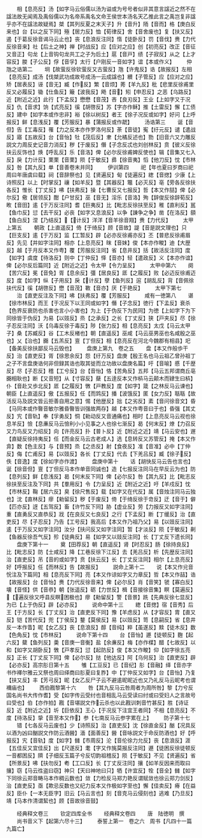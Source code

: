 <!-- { "loadSidebar": true } -->
　　相【息亮反】汤【如字马云俗儒以汤为谥或为号号者似非其意言諡近之然不在諡法故无闻焉及禹俗儒以为名帝系禹名文命王侯世本汤名天乙推此言之禹岂复非諡乎亦不在諡法故疑焉】桀【其列反夏之末天子】升【音升】陑【音而】格【庚白反来也】台【以之反下同】殛【居力反】恤【荀律反】舍【音舍废也】复【扶又反】遏【于葛反徐音谒马云止也】丧【息浪反注同】惰【徒卧反】罚【音伐】赉【力代反徐音来】社【后土之神】禅【时战反】应【应对之应】创【初亮反】改正【音征又音正】句龙【上音钩句龙共工之子为后土】扈【音戸】绩【子寂反】从之【上才容反】朡【子公反】俘【音孚】太行【户刚反一音如字】谊【本或作义】
　　仲虺之诰第二
　　坰【故萤反徐钦萤反又古萤反】虺【许鬼反】诰【故报反】左相【息亮反】成汤【伐桀武功成故号成汤一云成諡也】纉【子管反】应【应对之应】矫【居表反】诬【音无】臧【作反】繁【音烦】莠【羊九反】秕【悲里反徐甫里反又必履反】锄【仕鱼反】簸【波我反】飏【音】矧【申忍反】之恶【乌路反】近【附近之近】此行【下孟反】懋懋【音茂】吝【良刃反】王业【上如字又于况反】仇【音求】饷【式亮反】徯【胡啓反】苏【字亦作稣】推【土雷反】懈【工债反】建中【如字本或作忠非】裕【徐以树反】者王【徐子况反或如字】好问【上呼报反】鲜【息浅反】覆【芳服反】暴【蒲报反或作虣】
　　汤诰第三
　　诞【音但】告【工毒反】罹【力之反本亦作罗洛何反】荼【音徒】寃【纡元反】谴【遣战反】寤【五故反】台【音怡】牡【茂后反】聿【允橘反述也】勠【旧音六又力雕反説文力周反史记音力消反】秽【于废反】僭【子念反忒也刘创林反】贲【彼义反徐扶云反饰也】焕【呼乱反】乐【音洛】俾【必尔反徐甫婢反使也】辑【音集又七入反】戾【力计反】栗栗【音栗】陨【于敏反】彞【徐音夷】慆【他刀反】忱【市林反】咎【其九反】单【音善卷末并同】
　　伊训第四
　　祀【年也夏曰岁商曰祀周曰年唐虞曰载】祠【音辞祭也】见【贤遍反】甸【徒遍反】緫【音揔】少康【上诗照反】以上【时掌反】禳【如羊反】暨【其器反】鼈【必灭反】亳【旁各反徐扶各反】惟长【丁丈反】咈【扶弗反】操【七曹反又七报反】哲【本又作喆】俾【必尔反】儆【居领反】酣【户甘反】巫【音无】淫乐【音洛】殉【辞俊反徐辞荀反】畋【音田】逺【于万反注同】耆【巨夷反】比【毗志反徐扶至反】稚【直利反】嚚【鱼巾反】愆【去干反】必丧【如字又息浪反】以争【諌争之争】凿【在洛反】頟【鱼白反】涅【乃结反】【计反】洋洋【音羊徐音翔】赉【力代反】
　　太甲上第五
　　朝政【上直遥反】倚【于绮反】顾【音故】諟【音是説文理也】只【巨支反】逺【于万反】监【工暂反】辟【必亦反徐甫亦反】丕【普悲反徐甫眉反】先见【并如字注同】相亦【上息亮反】昩【音妹】俊【本亦作畯】迪【大歴反】越【于月反本又作粤】覆【芳服反注同】省【息井反】括【故活反注同】度【如字】虞度【待洛反】则中【丁仲反】怿【音亦】轻【遣政反】义【本亦作谊】俾【必尔反后篇同】近【附近之近】令太甲【令力呈反】
　　太甲中第六
　　阕【苦穴反】冕【音免】胥【息余反】彊【居良反】厎【之履反】败【必迈反徐甫迈反】度【如字】纵【子用反】戾【计反】孽【鱼列反】逭【胡乱反】背【音佩徐扶代反】徯【胡啓反】懋【音茂】斁【音亦】厌【于艳反】
　　太甲下第七
　　治【直吏反注及下同】咈【扶弗反】覆【芳服反】
　　咸有一徳第八
　　谌【徐市林反】而王【于况反下以王同或如字】僭【子念反】徳行【下孟反】衰杀【色界反衰防也杀害也言小小害也】为上【于伪反下为民同】为徳【上如字下为下同徐皆于伪反】为易【以豉反】烝【之承反】之长【丁丈反】狭【戸夹反】尽【徐子忍反注同】沃【乌毒反徐于毒反】陟【张力反】相【息亮反】太戊【马云太甲子】桑【苏臧反】谷【工木反楮也】朝【直遥反】巫咸【马云巫男巫也名咸殷之巫也】乂【治也】嚻【五羔反】亶【丁但反】相【息亮反在河北今魏郡有相县】圯【备美反徐扶鄙反马云毁也】
　　盘庚上第九　卷之五
　　盘【本又作般歩干反】治【直吏反】胥【徐思余反】怨【纡万反】盘庚【殷王名也马云祖乙曾孙祖丁之子不言盘庚诰何非但録其诰也取其徙而立功故以盘庚名篇】吁【音喻】慼【千歴反】尽【子忍反】稽【工兮反】台【音怡】恪【苦角反】五邦【马云五邦谓商丘亳嚻相耿也】断【又音短】从【寸容反】蘖【五逹反本又作枿马云颠木而肄生曰枿】仆【音赴又歩北反】厎【之履反】斆【戸教反】度【如字】箴【之林反马云谏也】朝臣【上直遥反】傲【五报反】任【而鸩反】播【波饿反】匿【女力反】聒聒【故活反马及説文皆云拒善自用之意】惕【他歴反】拙【之劣反】紊【音问徐音文】昏【马同本或作暋音敏尔雅昏暋皆训强故两存】越【本又作粤音曰于也】昏强【其丈反】宄【音轨】奉【孚勇反】恫【勑动反又音通痛也】相时【上息亮反马云视也徐息羊反】憸【息亷反马云憸利小小见事之人也徐七渐反】曷【何末反】燎【力召反又力鸟反又力绍反】向【许亮反】扑【普卜反】近【附近之近】靖【马云安也】遟【直疑反徐持夷反】任【而金反马云古老成人】选【息转反又苏管反】掩【本又作弇】数【色主反】与【音预】烝【之丞反】射【食夜反】准【音准】必中【丁仲反】侮【亡甫反】易【以豉反】各长【丁丈反】代去【下羌吕反】臧【徐子反】佚【音逸】度【徐如字亦作渡】
　　盘庚中第十
　　话【胡快反马云告也言也】诞【徐音但】亶【丁但反马本作单音同诚也】造【七报反注同马在早反云为也】防【息列反】鲜【息浅反】曷【何末反下同】俾【必尔反】咎【其九反】比【毗志反徐扶至反注及下同】共【羣用反】令【力呈反】近【附近之近】吁【羊戍反】忱【市林反】鞠【居六反】臭【徐尺售反】载【如字又在代反】属【音烛注同马云独也】沈【直林反】瘳【勑留反】秽【于废反】倚【于绮反徐于竒反】迂【音于】僻【匹亦反】迓【五驾反】畜【许竹反下同】胁【虚业反】劳【力报反又如字注同】重【直勇反又直恭反】戕【在良反又七良反】之行【下孟反】断【丁缓反】治【直吏反】尽【子忍反】乃告【工号反】我高后【本又作乃祖乃父】易【以豉反注同】逺【于万反又如字注同】汝分【扶问反又如字注同】暂【才淡反】陨【于敏反】劓【鱼器反徐吾气反】殄【徒典反】易【如字又以豉反注同】长【丁丈反下遗长同】
　　盘庚下第十一
　　奠【田荐反】朝【直遥反】肾【时忍反】肠【徐持良反】比【毗志反】防【士咸反】降【工巷反徐下江反】去【羌吕反】析【先歴反注同】治【直吏反】吊【音的或如字】贲【扶云反】长【丁丈反注同】相尔【上息亮反】好【呼报反】任【而林反】告【故报反】
　　説命上第十二
　　说【本又作兊音恱注及下篇同】相【息亮反下同】亮【本又作谅如字又力章反】哲【本又作喆】诰【故报反】台【音怡】赉【力代反徐音来】俾【必尔反】肖【音笑】虢【寡白反】壊【音怪】供【音恭】朝【张遥反】砺【力世反】楫【音接徐音集】瞑【莫遍反】【遍反徐又呼县反瞑困极也】瘳【勑留反】警【音景】跣【先典反徐七显反】为已【上于伪反】辟【必亦反】
　　说命中第十三
　　緫【音揔】宿【音秀】后王【于方反】长【丁丈反】治【直吏反下同】豫【羊虑反】从【才容反】胄【直又反】铠【苦代反】兜【丁侯反】鍪【莫侯反】易【以豉反】笥【息嗣反】省【息井反一本作眚】昵【女乙反】丧【息浪反】醇【音纯】粹【虽遂反】黩【徒木反】数【色角反】忱【市林反】
　　说命下第十四
　　台【音怡】遯【徒顿反】麴【起六反】糵【鱼列反】羮【音庚一音衡】盐【余亷反】梅【亦作楳】醋【七故反】以和【如字又胡卧反】斆【戸孝反】愆【起防反】俊【本又作畯】仰【如字徐五亮反】正长【丁丈反下同】俾【必尔反】挞【他达反】阿【乌何反】治【直吏反】辟【必亦反】高宗肜日第十五
　　雊【工豆反】已【音纪】肜【音融】绎【音亦字书作襗尔雅云又祭也周曰绎商曰肜夏曰复胙】中【丁仲反又如字】台【音怡】乃复【扶又反】丰【芳弓反】昵【女乙反尸子云不避逺昵昵近也又乃礼反马云昵考也谓襧庙也】
　　西伯戡黎第十六
　　咎【其九反马云咎周者为周所咎】黎【力兮反国名尚书大传作耆】受【如字传云受纣也音相乱马云受读曰纣或曰受妇人之言故号曰受也】伯【亦作拍】戡【音堪説文作云杀也以此戡训刺音竹甚反】胜【诗证反】近【附近之近】圻【巨依反】王心【于况反下注宜王者同】不相【息亮反】不度【待洛反】挚【音至本又作】参【七南反马云参字累在上】
　　防子第十七
　　错【七各反马云废也】少【诗照反】治【直吏反】沈【徐直金反】酗【况具反以酒为凶曰酗説文作防云酒醟】湎【面善反】醟【音咏説文于命反防酒也】好【呼报反】宄【音轨】度【如字】雠【市周反】沦【音伦徐力允反】丧【息浪反】涯【五佳反又宜佳反】出【尺遂反】耄【字又作旄莫报反注同】遯【徒困反徐徒顿反一音都困反】隮【子细反玉篇子兮反切韵祖稽反】陨【于敏反】不见【贤遍反】省【所景反】咈【扶勿反】耇【工口反】长【丁丈反注同】攘【如羊反因来而取曰攘】窃【马云徃盗曰窃】神只【天曰神地曰只】牺【许宜反】牷【音全】雠【如字下同徐云郑音畴马本作稠云数也】敛【力检反马郑力艳反谓赋敛也徐云郑力剑反】治【直吏反】亟【欺忌反数也又纪力反本又作极如字至也】懈【佳卖反】瘠【在益反】臣仆【一本无臣字】旧云【马云言也】刻【音克马云侵刻也】逃难【乃旦反】靖【马本作清谓絜也】顾【音故徐音鼓】

　　经典释文卷三
　　钦定四库全书
　　经典释文卷四
　　唐　陆徳明　撰
　　尚书音义下【起第六尽十三】
　　泰誓上第一　卷之六　周书【凡四十一篇九篇亡】
